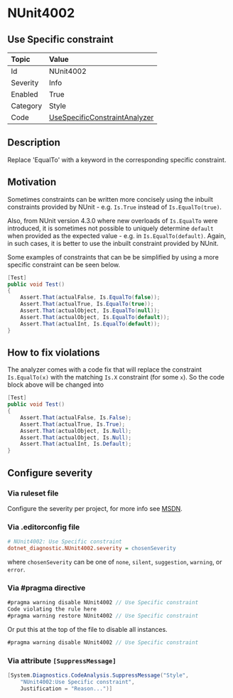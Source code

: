 # NUnit4002

## Use Specific constraint

| Topic    | Value
| :--      | :--
| Id       | NUnit4002
| Severity | Info
| Enabled  | True
| Category | Style
| Code     | [UseSpecificConstraintAnalyzer](https://github.com/nunit/nunit.analyzers/blob/4.9.2/src/nunit.analyzers/UseSpecificConstraint/UseSpecificConstraintAnalyzer.cs)

## Description

Replace 'EqualTo' with a keyword in the corresponding specific constraint.

## Motivation

Sometimes constraints can be written more concisely using the inbuilt constraints provided by NUnit -
e.g. `Is.True` instead of `Is.EqualTo(true)`.

Also, from NUnit version 4.3.0 where new overloads of `Is.EqualTo` were introduced, it is sometimes
not possible to uniquely determine `default` when provided as the expected value - e.g. in
`Is.EqualTo(default)`. Again, in such cases, it is better to use the inbuilt constraint provided by NUnit.

Some examples of constraints that can be be simplified by using a more specific constraint can be seen below.

```csharp
[Test]
public void Test()
{
    Assert.That(actualFalse, Is.EqualTo(false));
    Assert.That(actualTrue, Is.EqualTo(true));
    Assert.That(actualObject, Is.EqualTo(null));
    Assert.That(actualObject, Is.EqualTo(default));
    Assert.That(actualInt, Is.EqualTo(default));
}
```

## How to fix violations

The analyzer comes with a code fix that will replace the constraint `Is.EqualTo(x)` with
the matching `Is.X` constraint (for some `x`). So the code block above will be changed into

```csharp
[Test]
public void Test()
{
    Assert.That(actualFalse, Is.False);
    Assert.That(actualTrue, Is.True);
    Assert.That(actualObject, Is.Null);
    Assert.That(actualObject, Is.Null);
    Assert.That(actualInt, Is.Default);
}
```

<!-- start generated config severity -->
## Configure severity

### Via ruleset file

Configure the severity per project, for more info see
[MSDN](https://learn.microsoft.com/en-us/visualstudio/code-quality/using-rule-sets-to-group-code-analysis-rules?view=vs-2022).

### Via .editorconfig file

```ini
# NUnit4002: Use Specific constraint
dotnet_diagnostic.NUnit4002.severity = chosenSeverity
```

where `chosenSeverity` can be one of `none`, `silent`, `suggestion`, `warning`, or `error`.

### Via #pragma directive

```csharp
#pragma warning disable NUnit4002 // Use Specific constraint
Code violating the rule here
#pragma warning restore NUnit4002 // Use Specific constraint
```

Or put this at the top of the file to disable all instances.

```csharp
#pragma warning disable NUnit4002 // Use Specific constraint
```

### Via attribute `[SuppressMessage]`

```csharp
[System.Diagnostics.CodeAnalysis.SuppressMessage("Style",
    "NUnit4002:Use Specific constraint",
    Justification = "Reason...")]
```
<!-- end generated config severity -->
